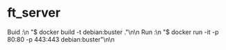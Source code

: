 # ft_server
Buid :\n
"$ docker build -t debian:buster ."\n\n
Run :\n
"$ docker run -it -p 80:80 -p 443:443 debian:buster"\n\n
